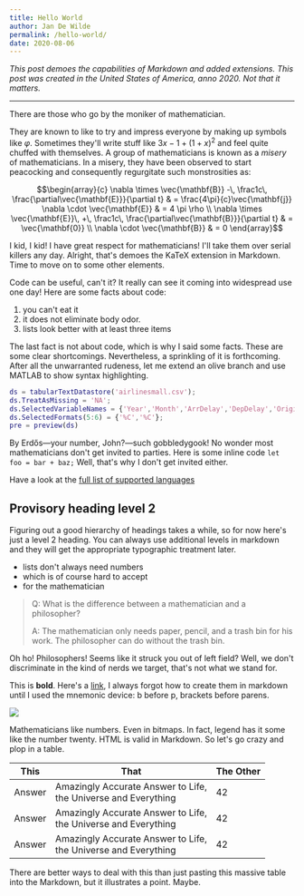```yaml
---
title: Hello World
author: Jan De Wilde
permalink: /hello-world/
date: 2020-08-06
---
```


*This post demoes the capabilities of Markdown and added extensions. This post was created in the United States of America, anno 2020. Not that it matters.*

***

There are those who go by the moniker of mathematician. 

They are known to like to try and impress everyone by making up symbols like $\varphi$. Sometimes they'll write stuff like ${3x-1}+(1+x)^2$ and feel quite chuffed with themselves. A group of mathematicians is known as a *misery* of mathematicians. In a misery, they have been observed to start peacocking and consequently regurgitate such monstrosities as:

$$\begin{array}{c}
\nabla \times \vec{\mathbf{B}} -\, \frac1c\, \frac{\partial\vec{\mathbf{E}}}{\partial t} &
= \frac{4\pi}{c}\vec{\mathbf{j}}    \nabla \cdot \vec{\mathbf{E}} & = 4 \pi \rho \\
\nabla \times \vec{\mathbf{E}}\, +\, \frac1c\, \frac{\partial\vec{\mathbf{B}}}{\partial t} & = \vec{\mathbf{0}} \\
\nabla \cdot \vec{\mathbf{B}} & = 0
\end{array}$$

I kid, I kid! I have great respect for mathematicians! I'll take them over serial killers any day. Alright, that's demoes the KaTeX extension in Markdown. Time to move on to some other elements.

Code can be useful, can't it? It really can see it coming into widespread use one day! Here are some facts about code:

1. you can't eat it
1. it does not eliminate body odor. 
1. lists look better with at least three items

The last fact is not about code, which is why I said some facts. These are some clear shortcomings. Nevertheless, a sprinkling of it is forthcoming. After all the unwarranted rudeness, let me extend an olive branch and use MATLAB to show syntax highlighting.

```matlab
ds = tabularTextDatastore('airlinesmall.csv');
ds.TreatAsMissing = 'NA';
ds.SelectedVariableNames = {'Year','Month','ArrDelay','DepDelay','Origin','Dest'};
ds.SelectedFormats(5:6) = {'%C','%C'};
pre = preview(ds)
```

By Erdős—your number, John?—such gobbledygook! No wonder most mathematicians don't get invited to parties. Here is some inline code `let foo = bar + baz;` Well, that's why I don't get invited either.

Have a look at the [full list of supported languages](https://prismjs.com/#supported-languages)

## Provisory heading level 2

Figuring out a good hierarchy of headings takes a while, so for now here's just a level 2 heading. You can always use additional levels in markdown and they will get the appropriate typographic treatment later.

- lists don't always need numbers
- which is of course hard to accept
- for the mathematician

> Q: What is the difference between a mathematician and a philosopher? 
>
>A: The mathematician only needs paper, pencil, and a trash bin for his work. The philosopher can do without the trash bin.

Oh ho! Philosophers! Seems like it struck you out of left field? Well, we don't discriminate in the kind of nerds we target, that's not what we stand for.

This is **bold**. Here's a [link](https://jandewilde.org), I always forgot how to create them in markdown until I used the mnemonic device: b before p, brackets before parens.

![](https://images.unsplash.com/photo-1523350703530-161b46e28e24?ixlib=rb-1.2.1&ixid=eyJhcHBfaWQiOjEyMDd9&auto=format&fit=crop&w=720&q=80)

Mathematicians like numbers. Even in bitmaps. In fact, legend has it some like the number twenty. HTML is valid in Markdown. So let's go crazy and plop in a table.

<table class="min-w-full divide-y divide-gray-300 bg-white my-10">
  <thead>
    <tr>
      <th class="px-6 py-3 bg-gray-100 border-b border-gray-300 text-left leading-4 font-medium">
        This
      </th>
      <th class="px-6 py-3 bg-gray-100 border-b border-gray-300 text-left leading-4 font-medium">
        That
      </th>
      <th class="px-6 py-3 bg-gray-100 border-b border-gray-300 text-right leading-4 font-medium">
        The Other
      </th>
    </tr>
  </thead>
  <tbody class="divide-y divide-gray-300">
    <tr>
      <td class="px-6 py-4 whitespace-no-wrap border-b border-gray-300">
        Answer
      </td>
      <td class="px-6 py-4 whitespace-no-wrap border-b border-gray-200">
        <div class="text-sm leading-5 text-gray-900">Amazingly Accurate Answer to Life,</div>
        <div class="text-sm leading-5 text-gray-500">the Universe and Everything</div>
      </td>
      <td class="px-6 py-4 whitespace-no-wrap border-b border-gray-200 text-right">
        42
      </td> 
    </tr>
    <tr>
      <td class="px-6 py-4 whitespace-no-wrap border-b border-gray-300">
        Answer
      </td>
      <td class="px-6 py-4 whitespace-no-wrap border-b border-gray-200">
        <div class="text-sm leading-5 text-gray-900">Amazingly Accurate Answer to Life,</div>
        <div class="text-sm leading-5 text-gray-500">the Universe and Everything</div>
      </td>
      <td class="px-6 py-4 whitespace-no-wrap border-b border-gray-200 text-right">
        42
      </td> 
    </tr>
    <tr>
      <td class="px-6 py-4 whitespace-no-wrap border-b border-gray-300">
        Answer
      </td>
      <td class="px-6 py-4 whitespace-no-wrap border-b border-gray-200">
        <div class="text-sm leading-5 text-gray-900">Amazingly Accurate Answer to Life,</div>
        <div class="text-sm leading-5 text-gray-500">the Universe and Everything</div>
      </td>
      <td class="px-6 py-4 whitespace-no-wrap border-b border-gray-200 text-right">
        42
      </td> 
    </tr>
  </tbody>
</table>

There are better ways to deal with this than just pasting this massive table into the Markdown, but it illustrates a point. Maybe.




